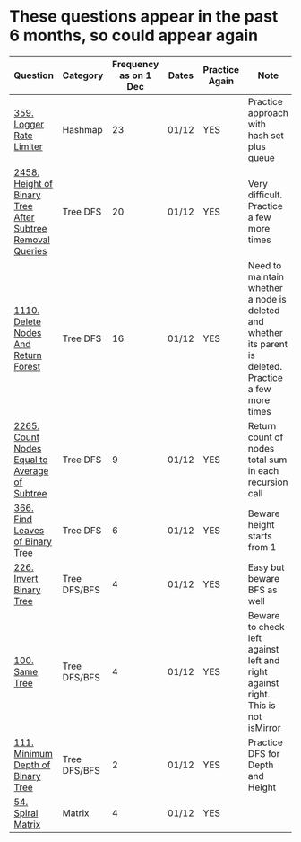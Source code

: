 # These questions appear in the past 6 months, so could appear again
|Question                 | Category        | Frequency as on 1 Dec | Dates           | Practice Again | Note          |
| ----------------------  | -------------   | ----------------------| --------------- | -------------  | ------------- | 
|[359. Logger Rate Limiter](https://leetcode.com/problems/logger-rate-limiter)   | Hashmap| 23 | 01/12 | YES | Practice approach with hash set plus queue
|[2458. Height of Binary Tree After Subtree Removal Queries](https://leetcode.com/problems/height-of-binary-tree-after-subtree-removal-queries)    | Tree DFS | 20 | 01/12 | YES | Very difficult. Practice a few more times
|[1110. Delete Nodes And Return Forest](https://leetcode.com/problems/delete-nodes-and-return-forest) | Tree DFS | 16| 01/12 | YES | Need to maintain whether a node is deleted and whether its parent is deleted. Practice a few more times
|[2265. Count Nodes Equal to Average of Subtree](https://leetcode.com/problems/count-nodes-equal-to-average-of-subtree) | Tree DFS | 9 | 01/12 | YES | Return count of nodes total sum in each recursion call 
|[366. Find Leaves of Binary Tree](https://leetcode.com/problems/find-leaves-of-binary-tree)    | Tree DFS | 6 | 01/12 | YES | Beware height starts from 1
|[226. Invert Binary Tree](https://leetcode.com/problems/invert-binary-tree)     | Tree DFS/BFS | 4 | 01/12 | YES | Easy but beware BFS as well
|[100. Same Tree](https://leetcode.com/problems/same-tree)     | Tree DFS/BFS | 4 | 01/12 | YES | Beware to check left against left and right against right. This is not isMirror
|[111. Minimum Depth of Binary Tree](https://leetcode.com/problems/minimum-depth-of-binary-tree)     | Tree DFS/BFS | 2 | 01/12 | YES | Practice DFS for Depth and Height
|[54. Spiral Matrix](https://leetcode.com/problems/spiral-matrix)| Matrix | 4 | 01/12 | YES |



